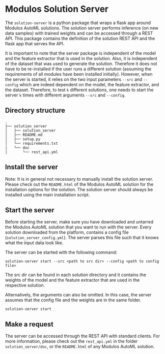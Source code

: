 # Modulos Solution Server

 The `solution-server` is a python package that wraps a flask app around Modulos AutoML solutions. The solution server performs inference (on new data samples) with trained weights and can be accessed through a REST API. This package contains the definition of the solution REST API and the flask app that serves the API.

It is important to note that the server package is independent of the model and the feature extractor that is used in
the solution. Also, it is independent of the dataset that was used to generate the solution. Therefore it does not have to be re-installed if the user runs a different solution (assuming the requirements of all modules have been installed initially). However, when the server is started, it relies on the two input parameters `--src` and `--config` which are indeed dependent on the model, the feature extractor, and the dataset. Therefore, to test `k` different solutions, one needs to start the server `k` times with different arguments `--src` and `--config`.

## Directory structure
```
.
├── solution_server
│   ├── solution_server
│   ├── README.md
│   ├── setup.py
│   └── requirements.txt
|   └── doc
│       └── rest_api.yml
```
## Install the server
Note: It is in general not necessary to manually install the solution server. Please check out the `README.html` of the Modulos AutoML solution for the installation options for the solution. The solution server should always be installed using
the main installation script.

## Start the server
Before starting the server, make sure you have downloaded and untarred the Modulos AutoML solution that you want to run with the server. Every solution downloaded from the platform, contains a config file (`solution_server_config.yml`). The server parses this file such that it knows what the input data look like.

The server can be started with the following command:

```
solution-server start --src <path to src dir> --config <path to config file>
```
The src dir can be found in each solution directory and it contains the weights of the model and the feature extractor
that are used in the respective solution.

Alternatively, the arguments can also be omitted. In this case, the server assumes that the config file and the weights are in the same folder.

```
solution-server start
```

## Make a request
The server can be accessed through the REST API with standard clients. For more information, please check out the `rest_api.yml` in the folder `solution_server/doc`, or the `README.html` of any Modulos AutoML solution.



